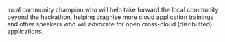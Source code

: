 
local community champion who will help take forward the local community beyond the hackathon, helping oragnise more cloud application trainings and other speakers who will advocate for open cross-cloud (disributted) applications.
